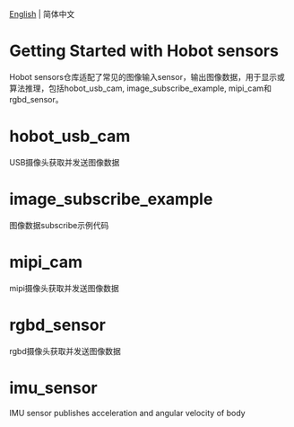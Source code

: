 [English](./README.md) | 简体中文

Getting Started with Hobot sensors
=======

Hobot sensors仓库适配了常见的图像输入sensor，输出图像数据，用于显示或算法推理，包括hobot_usb_cam, image_subscribe_example, mipi_cam和rgbd_sensor。

# hobot_usb_cam

USB摄像头获取并发送图像数据

# image_subscribe_example

图像数据subscribe示例代码

# mipi_cam

mipi摄像头获取并发送图像数据

# rgbd_sensor

rgbd摄像头获取并发送图像数据

# imu_sensor

IMU sensor publishes acceleration and angular velocity of body
